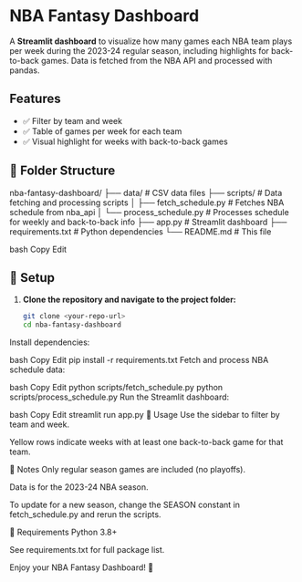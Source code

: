 # NBA Fantasy Dashboard

A **Streamlit dashboard** to visualize how many games each NBA team plays per week during the 2023-24 regular season, including highlights for back-to-back games. Data is fetched from the NBA API and processed with pandas.

## Features
- ✅ Filter by team and week
- ✅ Table of games per week for each team
- ✅ Visual highlight for weeks with back-to-back games

## 📁 Folder Structure
nba-fantasy-dashboard/
├── data/ # CSV data files
├── scripts/ # Data fetching and processing scripts
│ ├── fetch_schedule.py # Fetches NBA schedule from nba_api
│ └── process_schedule.py # Processes schedule for weekly and back-to-back info
├── app.py # Streamlit dashboard
├── requirements.txt # Python dependencies
└── README.md # This file

bash
Copy
Edit

## 🚀 Setup

1. **Clone the repository and navigate to the project folder:**
   ```bash
   git clone <your-repo-url>
   cd nba-fantasy-dashboard
Install dependencies:

bash
Copy
Edit
pip install -r requirements.txt
Fetch and process NBA schedule data:

bash
Copy
Edit
python scripts/fetch_schedule.py
python scripts/process_schedule.py
Run the Streamlit dashboard:

bash
Copy
Edit
streamlit run app.py
📌 Usage
Use the sidebar to filter by team and week.

Yellow rows indicate weeks with at least one back-to-back game for that team.

📝 Notes
Only regular season games are included (no playoffs).

Data is for the 2023-24 NBA season.

To update for a new season, change the SEASON constant in fetch_schedule.py and rerun the scripts.

🐍 Requirements
Python 3.8+

See requirements.txt for full package list.

Enjoy your NBA Fantasy Dashboard! 🏀

